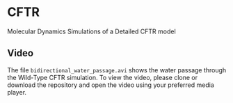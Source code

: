 # CFTR
Molecular Dynamics Simulations of a Detailed CFTR model
##  Video
The file `bidirectional_water_passage.avi` shows the water passage through the Wild-Type CFTR simulation. To view the video, please clone or download the repository and open the video using your preferred media player.
